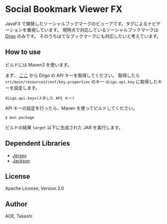 Social Bookmark Viewer FX
=========================
JavaFX で開発したソーシャルブックマークのビューアです。タグによるナビゲーションを重視しています。
現時点で対応しているソーシャルブックマークは [Diigo](https://www.diigo.com) のみです。
そのうちはてなブックマークにも対応したいと考えています。

How to use
----------
ビルドには Maven3 を使います。

まず、 [ここ](https://www.diigo.com/api_keys/new/) から Diigo の API キーを取得してください。
取得したら `src/main/resources/conf/key.properties` のキー `diigo.api.key` に取得したキーを設定します。

    diigo.api.key=(入手した API キー)

API キーの設定を行ったら、Maven を使ってビルドしてください。

    $ mvn package

ビルドの結果 `target` 以下に生成された JAR を実行します。

Dependent Libraries
-------------------
 * [Jersey](https://jersey.java.net)
 * [Jackson](http://jackson.codehaus.org)

License
-------
Apache License, Version 2.0

Author
------
AOE, Takashi
